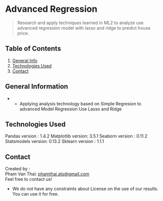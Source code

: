 # Advanced Regression
> Research and apply techniques learned in ML2 to analyze use advanced regression model with lasso and ridge to predict house price.


## Table of Contents
1. [General Info](#general-information)
2. [Technologies Used](#technologies-used)
3. [Contact](#contact)

<!-- You can include any other section that is pertinent to your problem -->

## General Information
- - Applying analysis technology based on Simple Regresion to advanced Model Regression Use Lasso and Ridge

## Technologies Used
Pandas version :		 1.4.2
Matplotlib version:		 3.5.1
Seaborn version :		 0.11.2
Statsmodels version:		 0.13.2
Sklearn version :		 1.1.1
## Contact

Created by : </br>Pham Van Thai: phamthai.ats@gmail.com</br>Feel free to contact us!
- We do not have any constraints about License on the use of our results. You can use it for free.